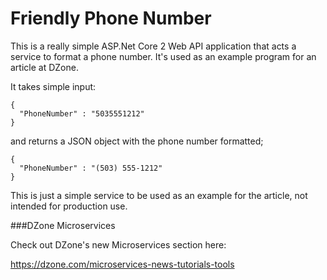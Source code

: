 # Friendly Phone Number

This is a really simple ASP.Net Core 2 Web API application that acts a service to format a phone number. It's used as an example program for an article at DZone.

It takes simple input:

```
{
  "PhoneNumber" : "5035551212" 
}
```

and returns a JSON object with the phone number formatted;

```
{
  "PhoneNumber" : "(503) 555-1212" 
}
```

This is just a simple service to be used as an example for the article, not intended for production use. 

###DZone Microservices 

Check out DZone's new Microservices section here:

https://dzone.com/microservices-news-tutorials-tools